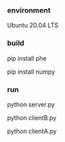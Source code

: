 ### environment
Ubuntu 20.04 LTS
### build
pip install phe

pip install numpy
### run
python server.py

python clientB.py

python clientA.py
